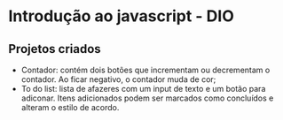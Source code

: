 # Introdução ao javascript - DIO

## Projetos criados

- Contador: contém dois botões que incrementam ou decrementam o contador. Ao ficar negativo, o contador muda de cor;
- To do list: lista de afazeres com um input de texto e um botão para adiconar. Itens adicionados podem ser marcados como concluídos e alteram o estilo de acordo.
